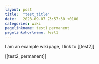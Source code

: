 ```yaml
---
layout: post
title:  "test_title"
date:   2023-09-07 23:57:30 +0100
categories: wiki
pagelinkname: test1_permanent
pagelinkshortname: test1
---
```


I am an example wiki page, I link to [[test2]]

[[test2_permanent]]